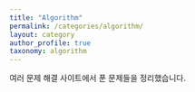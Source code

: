 ```yaml
---
title: "Algorithm"
permalink: /categories/algorithm/
layout: category
author_profile: true
taxonomy: algorithm
---
```


여러 문제 해결 사이트에서 푼 문제들을 정리했습니다.  
